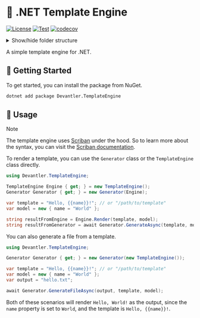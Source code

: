 # 📄 .NET Template Engine

[![License](https://img.shields.io/badge/License-Apache_2.0-blue.svg)](https://opensource.org/licenses/Apache-2.0)
[![Test](https://github.com/devantler/dotnet-template-engine/actions/workflows/test.yaml/badge.svg)](https://github.com/devantler/dotnet-template-engine/actions/workflows/test.yaml)
[![codecov](https://codecov.io/gh/devantler/dotnet-template-engine/graph/badge.svg?token=RhQPb4fE7z)](https://codecov.io/gh/devantler/dotnet-template-engine)

<details>
  <summary>Show/hide folder structure</summary>

<!-- readme-tree start -->
```
.
├── .github
│   └── workflows
├── src
│   └── Devantler.TemplateEngine
└── tests
    └── Devantler.TemplateEngine.Tests.Unit
        ├── GeneratorTests
        └── assets
            └── templates

9 directories
```
<!-- readme-tree end -->

</details>

A simple template engine for .NET.

## 🚀 Getting Started

To get started, you can install the package from NuGet.

```bash
dotnet add package Devantler.TemplateEngine
```

## 📝 Usage

> [!NOTE]
> The template engine uses [Scriban](https://github.com/scriban/scriban) under the hood. So to learn more about the syntax, you can visit the [Scriban documentation](https://github.com/scriban/scriban/blob/master/doc/language.md).

To render a template, you can use the `Generator` class or the `TemplateEngine` class directly.

```csharp
using Devantler.TemplateEngine;

TemplateEngine Engine { get; } = new TemplateEngine();
Generator Generator { get; } = new Generator(Engine);

var template = "Hello, {{name}}!"; // or "/path/to/template"
var model = new { name = "World" };

string resultFromEngine = Engine.Render(template, model);
string resultFromGenerator = await Generator.GenerateAsync(template, model);

```

You can also generate a file from a template.

```csharp
using Devantler.TemplateEngine;

Generator Generator { get; } = new Generator(new TemplateEngine());

var template = "Hello, {{name}}!"; // or "/path/to/template"
var model = new { name = "World" };
var output = "hello.txt";

await Generator.GenerateFileAsync(output, template, model);
```

Both of these scenarios will render `Hello, World!` as the output, since the `name` property is set to `World`, and the template is `Hello, {{name}}!`.
